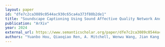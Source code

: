 ```yaml
---
layout: paper
id: "dfe7c2ca3089c0544ac930c65ca4a373f80b2de1"
title: "Soundscape Captioning Using Sound Affective Quality Network And Large Language Model"
publication: "ArXiv"
year: 2024
external_url: https://www.semanticscholar.org/paper/dfe7c2ca3089c0544ac930c65ca4a373f80b2de1
authors: "Yuanbo Hou, Qiaoqiao Ren, A. Mitchell, Wenwu Wang, Jian Kang, Tony Belpaeme, Dick Botteldooren"
---
```

